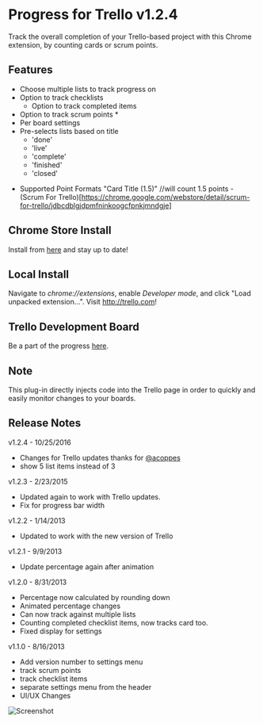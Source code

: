 # Progress for Trello v1.2.4

Track the overall completion of your Trello-based project with this Chrome extension, by counting cards or scrum points.


## Features

- Choose multiple lists to track progress on
- Option to track checklists
	- Option to track completed items
- Option to track scrum points *
- Per board settings
- Pre-selects lists based on title
	- 'done'
	- 'live'
	- 'complete'
	- 'finished'
	- 'closed'

* Supported Point Formats
	"Card Title (1.5)" //will count 1.5 points
		- (Scrum For Trello)[https://chrome.google.com/webstore/detail/scrum-for-trello/jdbcdblgjdpmfninkoogcfpnkjmndgje]


## Chrome Store Install

Install from [here](https://chrome.google.com/webstore/detail/progress-for-trello/ihneehmaifakdfpbjmneobgeifcaddbd) and stay up to date!


## Local Install

Navigate to *chrome://extensions*, enable *Developer mode*, and click "Load unpacked extension...". Visit http://trello.com!


## Trello Development Board

Be a part of the progress [here](https://trello.com/b/0QkitWlZ/progress-for-trello).


## Note

This plug-in directly injects code into the Trello page in order to quickly and easily monitor changes to your boards.


## Release Notes

v1.2.4 - 10/25/2016

- Changes for Trello updates thanks for [@acoppes](https://github.com/acoppes)
- show 5 list items instead of 3


v1.2.3 - 2/23/2015

- Updated again to work with Trello updates.
- Fix for progress bar width


v1.2.2 - 1/14/2013

- Updated to work with the new version of Trello


v1.2.1 - 9/9/2013

- Update percentage again after animation


v1.2.0 - 8/31/2013

- Percentage now calculated by rounding down
- Animated percentage changes
- Can now track against multiple lists
- Counting completed checklist items, now tracks card too.
- Fixed display for settings


v1.1.0 - 8/16/2013

- Add version number to settings menu
- track scrum points
- track checklist items
- separate settings menu from the header
- UI/UX Changes


![Screenshot](https://raw.github.com/Cycododge/Progress-For-Trello/master/resources/doneCardsCompleted.png)
